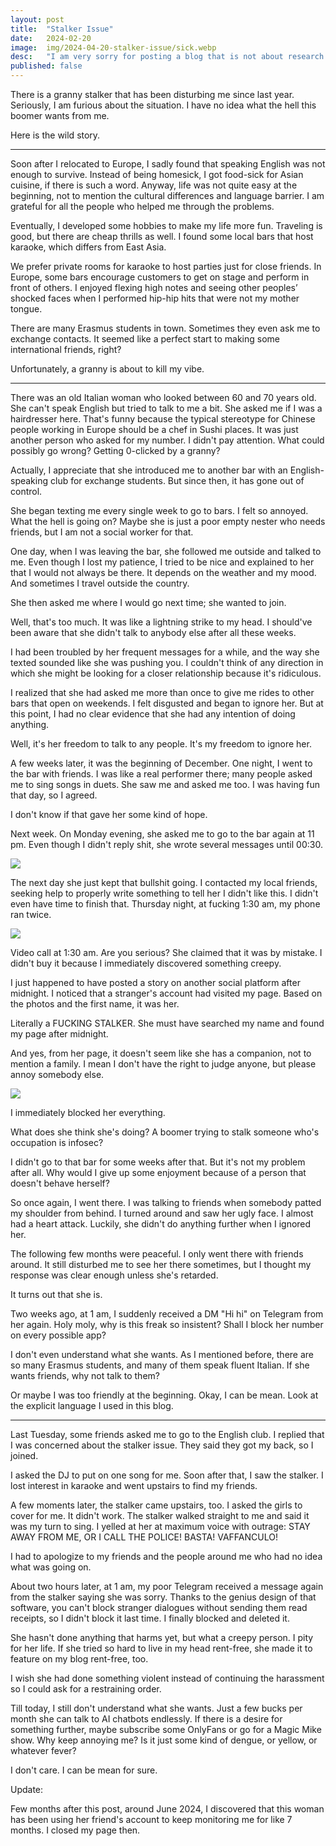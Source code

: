 ```yaml
---
layout:	post
title:	"Stalker Issue"
date:	2024-02-20
image:  img/2024-04-20-stalker-issue/sick.webp
desc:   "I am very sorry for posting a blog that is not about research. But this is not even a metaphor. I have been literally stalked by a creepy granny."
published: false
---
```


There is a granny stalker that has been disturbing me since last year. Seriously, I am furious about the situation. I have no idea what the hell this boomer wants from me.

Here is the wild story.

---

Soon after I relocated to Europe, I sadly found that speaking English was not enough to survive. Instead of being homesick, I got food-sick for Asian cuisine, if there is such a word. Anyway, life was not quite easy at the beginning, not to mention the cultural differences and language barrier. I am grateful for all the people who helped me through the problems.

Eventually, I developed some hobbies to make my life more fun. Traveling is good, but there are cheap thrills as well. I found some local bars that host karaoke, which differs from East Asia.

We prefer private rooms for karaoke to host parties just for close friends. In Europe, some bars encourage customers to get on stage and perform in front of others. I enjoyed flexing high notes and seeing other peoples’ shocked faces when I performed hip-hip hits that were not my mother tongue.

There are many Erasmus students in town. Sometimes they even ask me to exchange contacts. It seemed like a perfect start to making some international friends, right?

Unfortunately, a granny is about to kill my vibe.

---

There was an old Italian woman who looked between 60 and 70 years old. She can't speak English but tried to talk to me a bit. She asked me if I was a hairdresser here. That's funny because the typical stereotype for Chinese people working in Europe should be a chef in Sushi places. It was just another person who asked for my number. I didn't pay attention. What could possibly go wrong? Getting 0-clicked by a granny?

Actually, I appreciate that she introduced me to another bar with an English-speaking club for exchange students. But since then, it has gone out of control.

She began texting me every single week to go to bars. I felt so annoyed. What the hell is going on? Maybe she is just a poor empty nester who needs friends, but I am not a social worker for that.

One day, when I was leaving the bar, she followed me outside and talked to me. Even though I lost my patience, I tried to be nice and explained to her that I would not always be there. It depends on the weather and my mood. And sometimes I travel outside the country.

She then asked me where I would go next time; she wanted to join.

Well, that's too much. It was like a lightning strike to my head. I should've been aware that she didn't talk to anybody else after all these weeks.

I had been troubled by her frequent messages for a while, and the way she texted sounded like she was pushing you. I couldn't think of any direction in which she might be looking for a closer relationship because it's ridiculous.

I realized that she had asked me more than once to give me rides to other bars that open on weekends. I felt disgusted and began to ignore her. But at this point, I had no clear evidence that she had any intention of doing anything.

Well, it's her freedom to talk to any people. It's my freedom to ignore her.

A few weeks later, it was the beginning of December. One night, I went to the bar with friends. I was like a real performer there; many people asked me to sing songs in duets. She saw me and asked me too. I was having fun that day, so I agreed.

I don't know if that gave her some kind of hope.

Next week. On Monday evening, she asked me to go to the bar again at 11 pm. Even though I didn't reply shit, she wrote several messages until 00:30.

![](img/2024-04-20-stalker-issue/IMG_7277.png)

The next day she just kept that bullshit going. I contacted my local friends, seeking help to properly write something to tell her I didn't like this. I didn't even have time to finish that. Thursday night, at fucking 1:30 am, my phone ran twice.

![](img/2024-04-20-stalker-issue/IMG_7318.png)

Video call at 1:30 am. Are you serious? She claimed that it was by mistake. I didn't buy it because I immediately discovered something creepy.

I just happened to have posted a story on another social platform after midnight. I noticed that a stranger's account had visited my page. Based on the photos and the first name, it was her.

Literally a FUCKING STALKER. She must have searched my name and found my page after midnight.

And yes, from her page, it doesn't seem like she has a companion, not to mention a family. I mean I don't have the right to judge anyone, but please annoy somebody else.

![](img/2024-04-20-stalker-issue/IMG_7323.png)

I immediately blocked her everything.

What does she think she's doing? A boomer trying to stalk someone who's occupation is infosec?

I didn't go to that bar for some weeks after that. But it's not my problem after all. Why would I give up some enjoyment because of a person that doesn't behave herself?

So once again, I went there. I was talking to friends when somebody patted my shoulder from behind. I turned around and saw her ugly face. I almost had a heart attack. Luckily, she didn't do anything further when I ignored her.

The following few months were peaceful. I only went there with friends around. It still disturbed me to see her there sometimes, but I thought my response was clear enough unless she's retarded.

It turns out that she is.

Two weeks ago, at 1 am, I suddenly received a DM "Hi hi" on Telegram from her again. Holy moly, why is this freak so insistent? Shall I block her number on every possible app?

I don't even understand what she wants. As I mentioned before, there are so many Erasmus students, and many of them speak fluent Italian. If she wants friends, why not talk to them?

Or maybe I was too friendly at the beginning. Okay, I can be mean. Look at the explicit language I used in this blog.

---

Last Tuesday, some friends asked me to go to the English club. I replied that I was concerned about the stalker issue. They said they got my back, so I joined.

I asked the DJ to put on one song for me. Soon after that, I saw the stalker. I lost interest in karaoke and went upstairs to find my friends.

A few moments later, the stalker came upstairs, too. I asked the girls to cover for me. It didn't work. The stalker walked straight to me and said it was my turn to sing. I yelled at her at maximum voice with outrage: STAY AWAY FROM ME, OR I CALL THE POLICE! BASTA! VAFFANCULO!

I had to apologize to my friends and the people around me who had no idea what was going on.

About two hours later, at 1 am, my poor Telegram received a message again from the stalker saying she was sorry. Thanks to the genius design of that software, you can't block stranger dialogues without sending them read receipts, so I didn't block it last time. I finally blocked and deleted it.

She hasn't done anything that harms yet, but what a creepy person. I pity for her life. If she tried so hard to live in my head rent-free, she made it to feature on my blog rent-free, too.

I wish she had done something violent instead of continuing the harassment so I could ask for a restraining order.

Till today, I still don't understand what she wants. Just a few bucks per month she can talk to AI chatbots endlessly. If there is a desire for something further, maybe subscribe some OnlyFans or go for a Magic Mike show. Why keep annoying me? Is it just some kind of dengue, or yellow, or whatever fever?

I don't care. I can be mean for sure.

Update:

Few months after this post, around June 2024, I discovered that this woman has been using her friend's account to keep monitoring me for like 7 months. I closed my page then.
